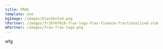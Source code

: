 ```yaml
---
title: FRAX
template: one
bgImage: /images/blackhole4.png
tPartner: /images/fr2676f010-frax-logo-frax-finance-fractionalized-stablecoin-moonbeam.png
mPartner: /images/frax-frax-logo.png
---
```

w﻿fg